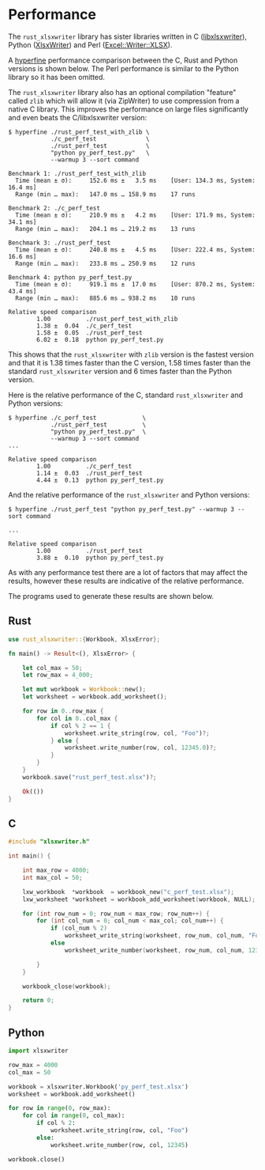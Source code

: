 # Performance

The `rust_xlsxwriter` library has sister libraries written in C
([libxlsxwriter]), Python ([XlsxWriter]) and Perl ([Excel::Writer::XLSX]).

[libxlsxwriter]: https://libxlsxwriter.github.io
[XlsxWriter]: https://xlsxwriter.readthedocs.io/index.html
[Excel::Writer::XLSX]: https://metacpan.org/dist/Excel-Writer-XLSX/view/lib/Excel/Writer/XLSX.pm

A [hyperfine] performance comparison between the C, Rust and Python versions is
shown below. The Perl performance is similar to the Python library so it has been omitted.

[hyperfine]: https://lib.rs/crates/hyperfine

The `rust_xlsxwriter` library also has an optional compilation "feature" called
`zlib` which will allow it (via ZipWriter) to use compression from a native C
library. This improves the performance on large files significantly and even
beats the C/libxlsxwriter version:


```
$ hyperfine ./rust_perf_test_with_zlib \
            ./c_perf_test              \
            ./rust_perf_test           \
            "python py_perf_test.py"   \
            --warmup 3 --sort command

Benchmark 1: ./rust_perf_test_with_zlib
  Time (mean ± σ):     152.6 ms ±   3.5 ms    [User: 134.3 ms, System: 16.4 ms]
  Range (min … max):   147.0 ms … 158.9 ms    17 runs

Benchmark 2: ./c_perf_test
  Time (mean ± σ):     210.9 ms ±   4.2 ms    [User: 171.9 ms, System: 34.1 ms]
  Range (min … max):   204.1 ms … 219.2 ms    13 runs

Benchmark 3: ./rust_perf_test
  Time (mean ± σ):     240.8 ms ±   4.5 ms    [User: 222.4 ms, System: 16.6 ms]
  Range (min … max):   233.8 ms … 250.9 ms    12 runs

Benchmark 4: python py_perf_test.py
  Time (mean ± σ):     919.1 ms ±  17.0 ms    [User: 870.2 ms, System: 43.4 ms]
  Range (min … max):   885.6 ms … 938.2 ms    10 runs

Relative speed comparison
        1.00          ./rust_perf_test_with_zlib
        1.38 ±  0.04  ./c_perf_test
        1.58 ±  0.05  ./rust_perf_test
        6.02 ±  0.18  python py_perf_test.py
```

This shows that the `rust_xlsxwriter` with `zlib` version is the fastest version
and that it is 1.38 times faster than the C version, 1.58 times faster than the
standard `rust_xlsxwriter` version and 6 times faster than the Python version.

Here is the relative performance of the C, standard `rust_xlsxwriter` and Python versions:

```
$ hyperfine ./c_perf_test             \
            ./rust_perf_test          \
            "python py_perf_test.py"  \
            --warmup 3 --sort command
...

Relative speed comparison
        1.00          ./c_perf_test
        1.14 ±  0.03  ./rust_perf_test
        4.44 ±  0.13  python py_perf_test.py
```

And the relative performance of the `rust_xlsxwriter` and Python versions:

```
$ hyperfine ./rust_perf_test "python py_perf_test.py" --warmup 3 --sort command

...

Relative speed comparison
        1.00          ./rust_perf_test
        3.88 ±  0.10  python py_perf_test.py
```

As with any performance test there are a lot of factors that may affect the
results, however these results are indicative of the relative performance.

The programs used to generate these results are shown below.

## Rust

```rust
use rust_xlsxwriter::{Workbook, XlsxError};

fn main() -> Result<(), XlsxError> {

    let col_max = 50;
    let row_max = 4_000;

    let mut workbook = Workbook::new();
    let worksheet = workbook.add_worksheet();

    for row in 0..row_max {
        for col in 0..col_max {
            if col % 2 == 1 {
                worksheet.write_string(row, col, "Foo")?;
            } else {
                worksheet.write_number(row, col, 12345.0)?;
            }
        }
    }
    workbook.save("rust_perf_test.xlsx")?;

    Ok(())
}
```

## C

```C
#include "xlsxwriter.h"

int main() {

    int max_row = 4000;
    int max_col = 50;

    lxw_workbook  *workbook  = workbook_new("c_perf_test.xlsx");
    lxw_worksheet *worksheet = workbook_add_worksheet(workbook, NULL);

    for (int row_num = 0; row_num < max_row; row_num++) {
        for (int col_num = 0; col_num < max_col; col_num++) {
            if (col_num % 2)
                worksheet_write_string(worksheet, row_num, col_num, "Foo", NULL);
            else
                worksheet_write_number(worksheet, row_num, col_num, 12345.0, NULL);

        }
    }

    workbook_close(workbook);

    return 0;
}
```

## Python

```python
import xlsxwriter

row_max = 4000
col_max = 50

workbook = xlsxwriter.Workbook('py_perf_test.xlsx')
worksheet = workbook.add_worksheet()

for row in range(0, row_max):
    for col in range(0, col_max):
        if col % 2:
            worksheet.write_string(row, col, "Foo")
        else:
            worksheet.write_number(row, col, 12345)

workbook.close()
```